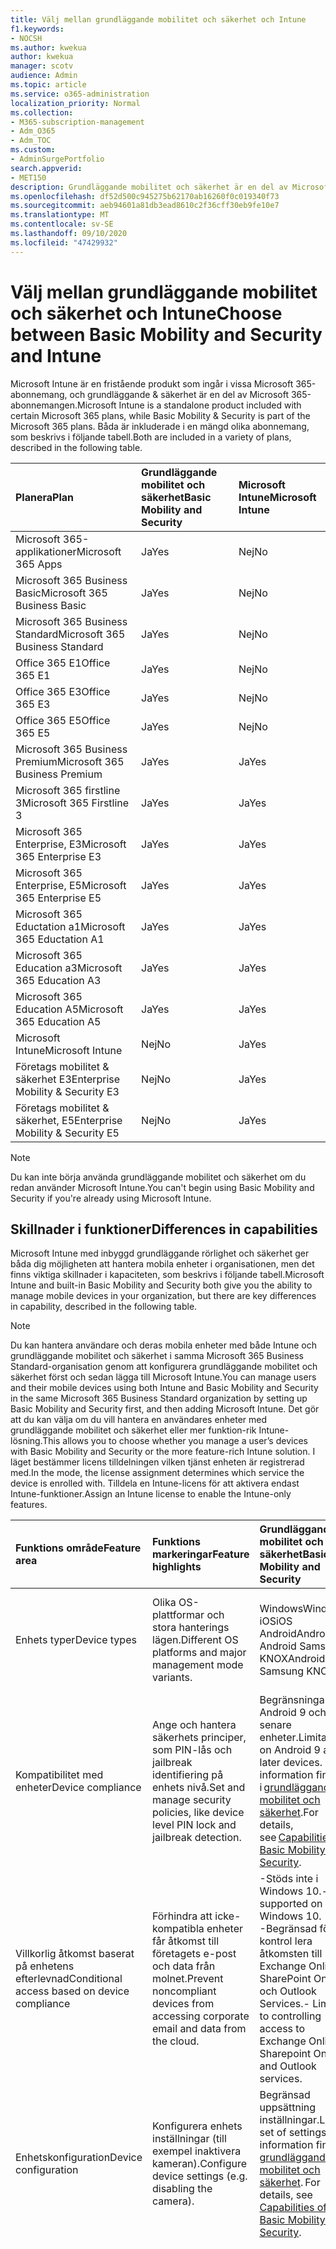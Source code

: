 ```yaml
---
title: Välj mellan grundläggande mobilitet och säkerhet och Intune
f1.keywords:
- NOCSH
ms.author: kwekua
author: kwekua
manager: scotv
audience: Admin
ms.topic: article
ms.service: o365-administration
localization_priority: Normal
ms.collection:
- M365-subscription-management
- Adm_O365
- Adm_TOC
ms.custom:
- AdminSurgePortfolio
search.appverid:
- MET150
description: Grundläggande mobilitet och säkerhet är en del av Microsoft 365-abonnemangen.
ms.openlocfilehash: df52d500c945275b62170ab16260f0c019340f73
ms.sourcegitcommit: aeb94601a81db3ead8610c2f36cff30eb9fe10e7
ms.translationtype: MT
ms.contentlocale: sv-SE
ms.lasthandoff: 09/10/2020
ms.locfileid: "47429932"
---
```

# <a name="choose-between-basic-mobility-and-security-and-intune"></a><span data-ttu-id="dbb5e-103">Välj mellan grundläggande mobilitet och säkerhet och Intune</span><span class="sxs-lookup"><span data-stu-id="dbb5e-103">Choose between Basic Mobility and Security and Intune</span></span>

<span data-ttu-id="dbb5e-104">Microsoft Intune är en fristående produkt som ingår i vissa Microsoft 365-abonnemang, och grundläggande & säkerhet är en del av Microsoft 365-abonnemangen.</span><span class="sxs-lookup"><span data-stu-id="dbb5e-104">Microsoft Intune is a standalone product included with certain Microsoft 365 plans, while Basic Mobility & Security is part of the Microsoft 365 plans.</span></span> <span data-ttu-id="dbb5e-105">Båda är inkluderade i en mängd olika abonnemang, som beskrivs i följande tabell.</span><span class="sxs-lookup"><span data-stu-id="dbb5e-105">Both are included in a variety of plans, described in the following table.</span></span>

|<span data-ttu-id="dbb5e-106">**Planera**</span><span class="sxs-lookup"><span data-stu-id="dbb5e-106">**Plan**</span></span>|<span data-ttu-id="dbb5e-107">**Grundläggande mobilitet och säkerhet**</span><span class="sxs-lookup"><span data-stu-id="dbb5e-107">**Basic Mobility and Security**</span></span>|<span data-ttu-id="dbb5e-108">**Microsoft Intune**</span><span class="sxs-lookup"><span data-stu-id="dbb5e-108">**Microsoft Intune**</span></span>|
|:-----|:-----|:-----|
|<span data-ttu-id="dbb5e-109">Microsoft 365-applikationer</span><span class="sxs-lookup"><span data-stu-id="dbb5e-109">Microsoft 365 Apps</span></span>|<span data-ttu-id="dbb5e-110">Ja</span><span class="sxs-lookup"><span data-stu-id="dbb5e-110">Yes</span></span>|<span data-ttu-id="dbb5e-111">Nej</span><span class="sxs-lookup"><span data-stu-id="dbb5e-111">No</span></span>|
|<span data-ttu-id="dbb5e-112">Microsoft 365 Business Basic</span><span class="sxs-lookup"><span data-stu-id="dbb5e-112">Microsoft 365 Business Basic</span></span>|<span data-ttu-id="dbb5e-113">Ja</span><span class="sxs-lookup"><span data-stu-id="dbb5e-113">Yes</span></span>|<span data-ttu-id="dbb5e-114">Nej</span><span class="sxs-lookup"><span data-stu-id="dbb5e-114">No</span></span>|
|<span data-ttu-id="dbb5e-115">Microsoft 365 Business Standard</span><span class="sxs-lookup"><span data-stu-id="dbb5e-115">Microsoft 365 Business Standard</span></span>|<span data-ttu-id="dbb5e-116">Ja</span><span class="sxs-lookup"><span data-stu-id="dbb5e-116">Yes</span></span>|<span data-ttu-id="dbb5e-117">Nej</span><span class="sxs-lookup"><span data-stu-id="dbb5e-117">No</span></span>|
|<span data-ttu-id="dbb5e-118">Office 365 E1</span><span class="sxs-lookup"><span data-stu-id="dbb5e-118">Office 365 E1</span></span> |<span data-ttu-id="dbb5e-119">Ja</span><span class="sxs-lookup"><span data-stu-id="dbb5e-119">Yes</span></span>|<span data-ttu-id="dbb5e-120">Nej</span><span class="sxs-lookup"><span data-stu-id="dbb5e-120">No</span></span>|
|<span data-ttu-id="dbb5e-121">Office 365 E3</span><span class="sxs-lookup"><span data-stu-id="dbb5e-121">Office 365 E3</span></span> |<span data-ttu-id="dbb5e-122">Ja</span><span class="sxs-lookup"><span data-stu-id="dbb5e-122">Yes</span></span>|<span data-ttu-id="dbb5e-123">Nej</span><span class="sxs-lookup"><span data-stu-id="dbb5e-123">No</span></span>|
|<span data-ttu-id="dbb5e-124">Office 365 E5</span><span class="sxs-lookup"><span data-stu-id="dbb5e-124">Office 365 E5</span></span> |<span data-ttu-id="dbb5e-125">Ja</span><span class="sxs-lookup"><span data-stu-id="dbb5e-125">Yes</span></span>|<span data-ttu-id="dbb5e-126">Nej</span><span class="sxs-lookup"><span data-stu-id="dbb5e-126">No</span></span>|
|<span data-ttu-id="dbb5e-127">Microsoft 365 Business Premium</span><span class="sxs-lookup"><span data-stu-id="dbb5e-127">Microsoft 365 Business Premium</span></span> |<span data-ttu-id="dbb5e-128">Ja</span><span class="sxs-lookup"><span data-stu-id="dbb5e-128">Yes</span></span>|<span data-ttu-id="dbb5e-129">Ja</span><span class="sxs-lookup"><span data-stu-id="dbb5e-129">Yes</span></span>|
|<span data-ttu-id="dbb5e-130">Microsoft 365 firstline 3</span><span class="sxs-lookup"><span data-stu-id="dbb5e-130">Microsoft 365 Firstline 3</span></span> |<span data-ttu-id="dbb5e-131">Ja</span><span class="sxs-lookup"><span data-stu-id="dbb5e-131">Yes</span></span>|<span data-ttu-id="dbb5e-132">Ja</span><span class="sxs-lookup"><span data-stu-id="dbb5e-132">Yes</span></span>|
|<span data-ttu-id="dbb5e-133">Microsoft 365 Enterprise, E3</span><span class="sxs-lookup"><span data-stu-id="dbb5e-133">Microsoft 365 Enterprise E3</span></span> |<span data-ttu-id="dbb5e-134">Ja</span><span class="sxs-lookup"><span data-stu-id="dbb5e-134">Yes</span></span>|<span data-ttu-id="dbb5e-135">Ja</span><span class="sxs-lookup"><span data-stu-id="dbb5e-135">Yes</span></span>|
|<span data-ttu-id="dbb5e-136">Microsoft 365 Enterprise, E5</span><span class="sxs-lookup"><span data-stu-id="dbb5e-136">Microsoft 365 Enterprise E5</span></span> |<span data-ttu-id="dbb5e-137">Ja</span><span class="sxs-lookup"><span data-stu-id="dbb5e-137">Yes</span></span>|<span data-ttu-id="dbb5e-138">Ja</span><span class="sxs-lookup"><span data-stu-id="dbb5e-138">Yes</span></span>|
|<span data-ttu-id="dbb5e-139">Microsoft 365 Eductation a1</span><span class="sxs-lookup"><span data-stu-id="dbb5e-139">Microsoft 365 Eductation A1</span></span> |<span data-ttu-id="dbb5e-140">Ja</span><span class="sxs-lookup"><span data-stu-id="dbb5e-140">Yes</span></span>|<span data-ttu-id="dbb5e-141">Ja</span><span class="sxs-lookup"><span data-stu-id="dbb5e-141">Yes</span></span>|
|<span data-ttu-id="dbb5e-142">Microsoft 365 Education a3</span><span class="sxs-lookup"><span data-stu-id="dbb5e-142">Microsoft 365 Education A3</span></span> |<span data-ttu-id="dbb5e-143">Ja</span><span class="sxs-lookup"><span data-stu-id="dbb5e-143">Yes</span></span>|<span data-ttu-id="dbb5e-144">Ja</span><span class="sxs-lookup"><span data-stu-id="dbb5e-144">Yes</span></span>|
|<span data-ttu-id="dbb5e-145">Microsoft 365 Education A5</span><span class="sxs-lookup"><span data-stu-id="dbb5e-145">Microsoft 365 Education A5</span></span> |<span data-ttu-id="dbb5e-146">Ja</span><span class="sxs-lookup"><span data-stu-id="dbb5e-146">Yes</span></span>|<span data-ttu-id="dbb5e-147">Ja</span><span class="sxs-lookup"><span data-stu-id="dbb5e-147">Yes</span></span>|
|<span data-ttu-id="dbb5e-148">Microsoft Intune</span><span class="sxs-lookup"><span data-stu-id="dbb5e-148">Microsoft Intune</span></span> |<span data-ttu-id="dbb5e-149">Nej</span><span class="sxs-lookup"><span data-stu-id="dbb5e-149">No</span></span>|<span data-ttu-id="dbb5e-150">Ja</span><span class="sxs-lookup"><span data-stu-id="dbb5e-150">Yes</span></span>|
|<span data-ttu-id="dbb5e-151">Företags mobilitet & säkerhet E3</span><span class="sxs-lookup"><span data-stu-id="dbb5e-151">Enterprise Mobility & Security E3</span></span> |<span data-ttu-id="dbb5e-152">Nej</span><span class="sxs-lookup"><span data-stu-id="dbb5e-152">No</span></span>|<span data-ttu-id="dbb5e-153">Ja</span><span class="sxs-lookup"><span data-stu-id="dbb5e-153">Yes</span></span>|
|<span data-ttu-id="dbb5e-154">Företags mobilitet & säkerhet, E5</span><span class="sxs-lookup"><span data-stu-id="dbb5e-154">Enterprise Mobility & Security E5</span></span> |<span data-ttu-id="dbb5e-155">Nej</span><span class="sxs-lookup"><span data-stu-id="dbb5e-155">No</span></span>|<span data-ttu-id="dbb5e-156">Ja</span><span class="sxs-lookup"><span data-stu-id="dbb5e-156">Yes</span></span>|

>[!NOTE]
><span data-ttu-id="dbb5e-157">Du kan inte börja använda grundläggande mobilitet och säkerhet om du redan använder Microsoft Intune.</span><span class="sxs-lookup"><span data-stu-id="dbb5e-157">You can't begin using Basic Mobility and Security if you're already using Microsoft Intune.</span></span>

## <a name="differences-in-capabilities"></a><span data-ttu-id="dbb5e-158">Skillnader i funktioner</span><span class="sxs-lookup"><span data-stu-id="dbb5e-158">Differences in capabilities</span></span>

<span data-ttu-id="dbb5e-159">Microsoft Intune med inbyggd grundläggande rörlighet och säkerhet ger båda dig möjligheten att hantera mobila enheter i organisationen, men det finns viktiga skillnader i kapaciteten, som beskrivs i följande tabell.</span><span class="sxs-lookup"><span data-stu-id="dbb5e-159">Microsoft Intune and built-in Basic Mobility and Security both give you the ability to manage mobile devices in your organization, but there are key differences in capability, described in the following table.</span></span>

>[!NOTE]
><span data-ttu-id="dbb5e-160">Du kan hantera användare och deras mobila enheter med både Intune och grundläggande mobilitet och säkerhet i samma Microsoft 365 Business Standard-organisation genom att konfigurera grundläggande mobilitet och säkerhet först och sedan lägga till Microsoft Intune.</span><span class="sxs-lookup"><span data-stu-id="dbb5e-160">You can manage users and their mobile devices using both Intune and Basic Mobility and Security in the same Microsoft 365 Business Standard organization by setting up Basic Mobility and Security first, and then adding Microsoft Intune.</span></span> <span data-ttu-id="dbb5e-161">Det gör att du kan välja om du vill hantera en användares enheter med grundläggande mobilitet och säkerhet eller mer funktion-rik Intune-lösning.</span><span class="sxs-lookup"><span data-stu-id="dbb5e-161">This allows you to choose whether you manage a user’s devices with Basic Mobility and Security or the more feature-rich Intune solution.</span></span> <span data-ttu-id="dbb5e-162">I läget bestämmer licens tilldelningen vilken tjänst enheten är registrerad med.</span><span class="sxs-lookup"><span data-stu-id="dbb5e-162">In the mode, the license assignment determines which service the device is enrolled with.</span></span> <span data-ttu-id="dbb5e-163">Tilldela en Intune-licens för att aktivera endast Intune-funktioner.</span><span class="sxs-lookup"><span data-stu-id="dbb5e-163">Assign an Intune license to enable the Intune-only features.</span></span>

|<span data-ttu-id="dbb5e-164">**Funktions område**</span><span class="sxs-lookup"><span data-stu-id="dbb5e-164">**Feature area**</span></span>|<span data-ttu-id="dbb5e-165">**Funktions markeringar**</span><span class="sxs-lookup"><span data-stu-id="dbb5e-165">**Feature highlights**</span></span>|<span data-ttu-id="dbb5e-166">**Grundläggande mobilitet och säkerhet**</span><span class="sxs-lookup"><span data-stu-id="dbb5e-166">**Basic Mobility and Security**</span></span>|<span data-ttu-id="dbb5e-167">**Microsoft Intune**</span><span class="sxs-lookup"><span data-stu-id="dbb5e-167">**Microsoft Intune**</span></span>|
|:-----|:-----|:-----|:-----|
|<span data-ttu-id="dbb5e-168">Enhets typer</span><span class="sxs-lookup"><span data-stu-id="dbb5e-168">Device types</span></span>|<span data-ttu-id="dbb5e-169">Olika OS-plattformar och stora hanterings lägen.</span><span class="sxs-lookup"><span data-stu-id="dbb5e-169">Different OS platforms and major management mode variants.</span></span> |<span data-ttu-id="dbb5e-170">Windows</span><span class="sxs-lookup"><span data-stu-id="dbb5e-170">Windows</span></span><br/><span data-ttu-id="dbb5e-171">iOS</span><span class="sxs-lookup"><span data-stu-id="dbb5e-171">iOS</span></span><br/><span data-ttu-id="dbb5e-172">Android</span><span class="sxs-lookup"><span data-stu-id="dbb5e-172">Android</span></span><br/><span data-ttu-id="dbb5e-173">Android Samsung KNOX</span><span class="sxs-lookup"><span data-stu-id="dbb5e-173">Android Samsung KNOX</span></span><br/>|<span data-ttu-id="dbb5e-174">Windows</span><span class="sxs-lookup"><span data-stu-id="dbb5e-174">Windows</span></span><br/><span data-ttu-id="dbb5e-175">iOS</span><span class="sxs-lookup"><span data-stu-id="dbb5e-175">iOS</span></span><br/><span data-ttu-id="dbb5e-176">Android</span><span class="sxs-lookup"><span data-stu-id="dbb5e-176">Android</span></span><br/><span data-ttu-id="dbb5e-177">Android Samsung KNOX</span><span class="sxs-lookup"><span data-stu-id="dbb5e-177">Android Samsung KNOX</span></span><br/><span data-ttu-id="dbb5e-178">Mac OS</span><span class="sxs-lookup"><span data-stu-id="dbb5e-178">mac OS</span></span><br/><span data-ttu-id="dbb5e-179">iPad OS</span><span class="sxs-lookup"><span data-stu-id="dbb5e-179">iPad OS</span></span>|
|<span data-ttu-id="dbb5e-180">Kompatibilitet med enheter</span><span class="sxs-lookup"><span data-stu-id="dbb5e-180">Device compliance</span></span>|<span data-ttu-id="dbb5e-181">Ange och hantera säkerhets principer, som PIN-lås och jailbreak identifiering på enhets nivå.</span><span class="sxs-lookup"><span data-stu-id="dbb5e-181">Set and manage security policies, like device level PIN lock and jailbreak detection.</span></span> |<span data-ttu-id="dbb5e-182">Begränsningar för Android 9 och senare enheter.</span><span class="sxs-lookup"><span data-stu-id="dbb5e-182">Limitations on Android 9 and later devices.</span></span> <span data-ttu-id="dbb5e-183">Mer information finns i [grundläggande mobilitet och säkerhet](capabilities.md).</span><span class="sxs-lookup"><span data-stu-id="dbb5e-183">For details, see [Capabilities of Basic Mobility and Security](capabilities.md).</span></span>|<span data-ttu-id="dbb5e-184">Ja</span><span class="sxs-lookup"><span data-stu-id="dbb5e-184">Yes</span></span>|
|<span data-ttu-id="dbb5e-185">Villkorlig åtkomst baserat på enhetens efterlevnad</span><span class="sxs-lookup"><span data-stu-id="dbb5e-185">Conditional access based on device compliance</span></span> |<span data-ttu-id="dbb5e-186">Förhindra att icke-kompatibla enheter får åtkomst till företagets e-post och data från molnet.</span><span class="sxs-lookup"><span data-stu-id="dbb5e-186">Prevent noncompliant devices from accessing corporate email and data from the cloud.</span></span> |<span data-ttu-id="dbb5e-187">-Stöds inte i Windows 10.</span><span class="sxs-lookup"><span data-stu-id="dbb5e-187">- Not supported on Windows 10.</span></span><br/><span data-ttu-id="dbb5e-188">-Begränsad för att kontrol lera åtkomsten till Exchange Online, SharePoint Online och Outlook Services.</span><span class="sxs-lookup"><span data-stu-id="dbb5e-188">- Limited to controlling access to Exchange Online, Sharepoint Online, and Outlook services.</span></span> |<span data-ttu-id="dbb5e-189">Nej</span><span class="sxs-lookup"><span data-stu-id="dbb5e-189">No</span></span>|
|<span data-ttu-id="dbb5e-190">Enhetskonfiguration</span><span class="sxs-lookup"><span data-stu-id="dbb5e-190">Device configuration</span></span>  |<span data-ttu-id="dbb5e-191">Konfigurera enhets inställningar (till exempel inaktivera kameran).</span><span class="sxs-lookup"><span data-stu-id="dbb5e-191">Configure device settings (e.g. disabling the camera).</span></span> |<span data-ttu-id="dbb5e-192">Begränsad uppsättning inställningar.</span><span class="sxs-lookup"><span data-stu-id="dbb5e-192">Limited set of settings.</span></span><span data-ttu-id="dbb5e-193">Mer information finns i [grundläggande mobilitet och säkerhet](capabilities.md).</span><span class="sxs-lookup"><span data-stu-id="dbb5e-193"> For details, see [Capabilities of Basic Mobility and Security](capabilities.md).</span></span> |<span data-ttu-id="dbb5e-194">Ja</span><span class="sxs-lookup"><span data-stu-id="dbb5e-194">Yes</span></span>|
|<span data-ttu-id="dbb5e-195">Fjärråtgärder</span><span class="sxs-lookup"><span data-stu-id="dbb5e-195">Remote actions</span></span>  |<span data-ttu-id="dbb5e-196">Skicka kommandon till enheter över Internet.</span><span class="sxs-lookup"><span data-stu-id="dbb5e-196">Send commands to devices over the internet.</span></span> <span data-ttu-id="dbb5e-197">Du kan till exempel ta bort Office-data från en anställds enhet samtidigt som du lämnar person uppgifter på plats (Pension).</span><span class="sxs-lookup"><span data-stu-id="dbb5e-197">For example, remove Office data from an employee’s device while leaving personal data in place (Retire).</span></span> |<span data-ttu-id="dbb5e-198">Rang</span><span class="sxs-lookup"><span data-stu-id="dbb5e-198">Retire</span></span><br/><span data-ttu-id="dbb5e-199">Rensa</span><span class="sxs-lookup"><span data-stu-id="dbb5e-199">Wipe</span></span><br/><span data-ttu-id="dbb5e-200">Ta bort</span><span class="sxs-lookup"><span data-stu-id="dbb5e-200">Delete</span></span>|<span data-ttu-id="dbb5e-201">-Autopilot-återställning (endast Windows)</span><span class="sxs-lookup"><span data-stu-id="dbb5e-201">-   Autopilot reset (Windows only)</span></span><br/><span data-ttu-id="dbb5e-202">- [Nyckel rotation](https://docs.microsoft.com/mem/intune/protect/encrypt-devices#rotate-bitlocker-recovery-keys)   i BitLocker (Endast Windows)</span><span class="sxs-lookup"><span data-stu-id="dbb5e-202">- [Bitlocker key rotation](https://docs.microsoft.com/mem/intune/protect/encrypt-devices#rotate-bitlocker-recovery-keys) (Windows only)</span></span><br/><span data-ttu-id="dbb5e-203">- [Ta bort](https://docs.microsoft.com/mem/intune/remote-actions/devices-wipe#delete-devices-from-the-intune-portal)</span><span class="sxs-lookup"><span data-stu-id="dbb5e-203">- [Delete](https://docs.microsoft.com/mem/intune/remote-actions/devices-wipe#delete-devices-from-the-intune-portal)</span></span><br/><span data-ttu-id="dbb5e-204">- [Inaktivera aktiverings](https://docs.microsoft.com/mem/intune/remote-actions/device-activation-lock-disable)   plats (endast iOS)</span><span class="sxs-lookup"><span data-stu-id="dbb5e-204">- [Disable activation loc](https://docs.microsoft.com/mem/intune/remote-actions/device-activation-lock-disable) (iOS only)</span></span><br/><span data-ttu-id="dbb5e-205">- [Ny start](https://docs.microsoft.com/mem/intune/remote-actions/device-fresh-start)   (Endast Windows)</span><span class="sxs-lookup"><span data-stu-id="dbb5e-205">- [Fresh start](https://docs.microsoft.com/mem/intune/remote-actions/device-fresh-start) (Windows only)</span></span><br/><span data-ttu-id="dbb5e-206">- [Fullständig genomsökning](https://docs.microsoft.com/mem/intune/configuration/device-restrictions-windows-10#microsoft-defender-antivirus)   (Endast Windows 10)</span><span class="sxs-lookup"><span data-stu-id="dbb5e-206">- [Full scan](https://docs.microsoft.com/mem/intune/configuration/device-restrictions-windows-10#microsoft-defender-antivirus) (Windows 10 only)</span></span><br/><span data-ttu-id="dbb5e-207">- [Hitta enhet](https://docs.microsoft.com/mem/intune/remote-actions/device-locate)   (endast iOS)</span><span class="sxs-lookup"><span data-stu-id="dbb5e-207">- [Locate device](https://docs.microsoft.com/mem/intune/remote-actions/device-locate) (iOS only)</span></span><br/><span data-ttu-id="dbb5e-208">- [Förlorat läge](https://docs.microsoft.com/mem/intune/remote-actions/device-lost-mode)   (endast iOS)</span><span class="sxs-lookup"><span data-stu-id="dbb5e-208">- [Lost mode](https://docs.microsoft.com/mem/intune/remote-actions/device-lost-mode) (iOS only)</span></span><br/><span data-ttu-id="dbb5e-209">- [Snabb sökning](https://docs.microsoft.com/mem/intune/configuration/device-restrictions-windows-10#microsoft-defender-antivirus)(endast Windows 10)</span><span class="sxs-lookup"><span data-stu-id="dbb5e-209">- [Quick scan](https://docs.microsoft.com/mem/intune/configuration/device-restrictions-windows-10#microsoft-defender-antivirus)(Windows 10 only)</span></span><br/><span data-ttu-id="dbb5e-210">- [Fjärrkontroll för Android](https://docs.microsoft.com/mem/intune/remote-actions/teamviewer-support)</span><span class="sxs-lookup"><span data-stu-id="dbb5e-210">- [Remote control for Android](https://docs.microsoft.com/mem/intune/remote-actions/teamviewer-support)</span></span><br/><span data-ttu-id="dbb5e-211">- [Fjärrlåsning](https://docs.microsoft.com/mem/intune/remote-actions/device-remote-lock)</span><span class="sxs-lookup"><span data-stu-id="dbb5e-211">- [Remote lock](https://docs.microsoft.com/mem/intune/remote-actions/device-remote-lock)</span></span><br/><span data-ttu-id="dbb5e-212">- [Byt namn på enheten](https://docs.microsoft.com/mem/intune/remote-actions/device-rename)</span><span class="sxs-lookup"><span data-stu-id="dbb5e-212">- [Rename device](https://docs.microsoft.com/mem/intune/remote-actions/device-rename)</span></span><br/><span data-ttu-id="dbb5e-213">- [Återställ lösen ord](https://docs.microsoft.com/mem/intune/remote-actions/device-passcode-reset)</span><span class="sxs-lookup"><span data-stu-id="dbb5e-213">- [Reset passcode](https://docs.microsoft.com/mem/intune/remote-actions/device-passcode-reset)</span></span><br/><span data-ttu-id="dbb5e-214">- [Starta om](https://docs.microsoft.com/mem/intune/remote-actions/device-restart)   (Endast Windows)</span><span class="sxs-lookup"><span data-stu-id="dbb5e-214">- [Restart](https://docs.microsoft.com/mem/intune/remote-actions/device-restart) (Windows only)</span></span><br/><span data-ttu-id="dbb5e-215">- [Rang](https://docs.microsoft.com/mem/intune/remote-actions/devices-wipe#retire)</span><span class="sxs-lookup"><span data-stu-id="dbb5e-215">- [Retire](https://docs.microsoft.com/mem/intune/remote-actions/devices-wipe#retire)</span></span><br/><span data-ttu-id="dbb5e-216">-Uppdatera Windows Defender säkerhets information (endast Windows)</span><span class="sxs-lookup"><span data-stu-id="dbb5e-216">- Update Windows Defender Security Intelligence (Windows only)</span></span><br/><span data-ttu-id="dbb5e-217">-Windows 10-PIN-återställning (endast Windows)</span><span class="sxs-lookup"><span data-stu-id="dbb5e-217">- Windows 10 PIN reset (Windows only)</span></span><br/><span data-ttu-id="dbb5e-218">- [Rensa](https://docs.microsoft.com/mem/intune/remote-actions/devices-wipe#wipe)</span><span class="sxs-lookup"><span data-stu-id="dbb5e-218">- [Wipe](https://docs.microsoft.com/mem/intune/remote-actions/devices-wipe#wipe)</span></span><br/><span data-ttu-id="dbb5e-219">- [Skicka anpassade meddelanden](https://docs.microsoft.com/mem/intune/remote-actions/custom-notifications#send-a-custom-notification-to-a-single-device)   (Android, iOS, iPad OS)</span><span class="sxs-lookup"><span data-stu-id="dbb5e-219">- [Send custom notifications](https://docs.microsoft.com/mem/intune/remote-actions/custom-notifications#send-a-custom-notification-to-a-single-device) (Android, iOS, iPad OS)</span></span><br/><span data-ttu-id="dbb5e-220">- [Synkronisera enhet](https://docs.microsoft.com/mem/intune/remote-actions/device-sync)</span><span class="sxs-lookup"><span data-stu-id="dbb5e-220">- [Synchronize device](https://docs.microsoft.com/mem/intune/remote-actions/device-sync)</span></span>|
|<span data-ttu-id="dbb5e-221">E-postprofiler</span><span class="sxs-lookup"><span data-stu-id="dbb5e-221">Email profiles</span></span>  |<span data-ttu-id="dbb5e-222">Tillhandahålla en intern e-postprofil på enheten.</span><span class="sxs-lookup"><span data-stu-id="dbb5e-222">Provision a native email profile on the device.</span></span> |<span data-ttu-id="dbb5e-223">Ja</span><span class="sxs-lookup"><span data-stu-id="dbb5e-223">Yes</span></span>|<span data-ttu-id="dbb5e-224">Ja</span><span class="sxs-lookup"><span data-stu-id="dbb5e-224">Yes</span></span>|
|<span data-ttu-id="dbb5e-225">WIFI-profiler</span><span class="sxs-lookup"><span data-stu-id="dbb5e-225">WIFI profiles</span></span> |<span data-ttu-id="dbb5e-226">Tillhandahålla en inbyggd WIFI-profil på enheten.</span><span class="sxs-lookup"><span data-stu-id="dbb5e-226">Provision a native WIFI profile on the device.</span></span> |<span data-ttu-id="dbb5e-227">Nej</span><span class="sxs-lookup"><span data-stu-id="dbb5e-227">No</span></span>|<span data-ttu-id="dbb5e-228">Ja</span><span class="sxs-lookup"><span data-stu-id="dbb5e-228">Yes</span></span>|
|<span data-ttu-id="dbb5e-229">VPN-profiler</span><span class="sxs-lookup"><span data-stu-id="dbb5e-229">VPN profiles</span></span> |<span data-ttu-id="dbb5e-230">Tillhandahålla en intern VPN-profil på enheten.</span><span class="sxs-lookup"><span data-stu-id="dbb5e-230">Provision a native VPN profile on the device.</span></span> |<span data-ttu-id="dbb5e-231">Nej</span><span class="sxs-lookup"><span data-stu-id="dbb5e-231">No</span></span>|<span data-ttu-id="dbb5e-232">Ja</span><span class="sxs-lookup"><span data-stu-id="dbb5e-232">Yes</span></span>|
|<span data-ttu-id="dbb5e-233">Hantering av MDM-program</span><span class="sxs-lookup"><span data-stu-id="dbb5e-233">MDM application management</span></span>  |<span data-ttu-id="dbb5e-234">Distribuera dina interna branschspecifika program och från appar till användare.</span><span class="sxs-lookup"><span data-stu-id="dbb5e-234">Deploy your internal line-of-business apps and from apps stores to users.</span></span> |<span data-ttu-id="dbb5e-235">Nej</span><span class="sxs-lookup"><span data-stu-id="dbb5e-235">No</span></span>|<span data-ttu-id="dbb5e-236">Ja</span><span class="sxs-lookup"><span data-stu-id="dbb5e-236">Yes</span></span>|
|<span data-ttu-id="dbb5e-237">Skydd för mobil program</span><span class="sxs-lookup"><span data-stu-id="dbb5e-237">Mobile application protection</span></span>  |<span data-ttu-id="dbb5e-238">Gör det möjligt för dina användare att säkert komma åt företags information med hjälp av Office Mobile-och line-of Business-apparna, samtidigt som du säkerställer säkerheten för data genom att hjälpa till att begränsa åtgärderna som att kopiera, klippa ut, klistra in och Spara som, för de program som hanteras av företags data.</span><span class="sxs-lookup"><span data-stu-id="dbb5e-238">Enable your users to securely access corporate information using the Office mobile and line-of-business apps they know, while ensuring security of data by helping to restrict actions like copy, cut, paste, and save as, to only those apps managed approved for corporate data.</span></span> <span data-ttu-id="dbb5e-239">Fungerar även om enheterna inte är registrerade i MDM.</span><span class="sxs-lookup"><span data-stu-id="dbb5e-239">Works even if the devices are not enrolled to MDM.</span></span> <span data-ttu-id="dbb5e-240">Se skydda AppData med MAM-principer.</span><span class="sxs-lookup"><span data-stu-id="dbb5e-240">See Protect app data using MAM policies.</span></span> |<span data-ttu-id="dbb5e-241">Nej</span><span class="sxs-lookup"><span data-stu-id="dbb5e-241">No</span></span>|<span data-ttu-id="dbb5e-242">Ja</span><span class="sxs-lookup"><span data-stu-id="dbb5e-242">Yes</span></span>|
|<span data-ttu-id="dbb5e-243">Hanterad webbläsare</span><span class="sxs-lookup"><span data-stu-id="dbb5e-243">Managed browser</span></span>  |<span data-ttu-id="dbb5e-244">Aktivera säkrare surfning med programmet Edge.</span><span class="sxs-lookup"><span data-stu-id="dbb5e-244">Enable more secure web browsing using the Edge app.</span></span> |<span data-ttu-id="dbb5e-245">Nej</span><span class="sxs-lookup"><span data-stu-id="dbb5e-245">No</span></span>|<span data-ttu-id="dbb5e-246">Ja</span><span class="sxs-lookup"><span data-stu-id="dbb5e-246">Yes</span></span>|
|<span data-ttu-id="dbb5e-247">Nollställnings registrerings program</span><span class="sxs-lookup"><span data-stu-id="dbb5e-247">Zero touch enrollment programs</span></span> |<span data-ttu-id="dbb5e-248">Registrera ett stort antal företagsägda enheter och förenkla installationen.</span><span class="sxs-lookup"><span data-stu-id="dbb5e-248">Enroll large numbers of corporate-owned devices, while simplifying user set up.</span></span> |<span data-ttu-id="dbb5e-249">Nej</span><span class="sxs-lookup"><span data-stu-id="dbb5e-249">No</span></span>|<span data-ttu-id="dbb5e-250">Ja</span><span class="sxs-lookup"><span data-stu-id="dbb5e-250">Yes</span></span>|
